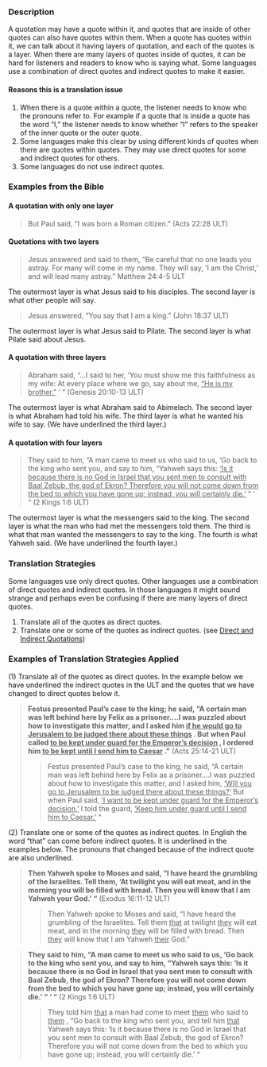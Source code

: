 

### Description

A quotation may have a quote within it, and quotes that are inside of other quotes can also have quotes within them. When a quote has quotes within it, we can talk about it having layers of quotation, and each of the quotes is a layer.  When there are many layers of quotes inside of quotes, it can be hard for listeners and readers to know who is saying what. Some languages use a combination of direct quotes and indirect quotes to make it easier.

#### Reasons this is a translation issue

1. When there  is a quote within a quote, the listener needs to know who the pronouns refer to. For example if a quote that is inside a quote has the word “I,” the listener needs to know whether “I” refers to the speaker of the inner quote or the outer quote.
1. Some languages make this clear by using different kinds of quotes when there are quotes within quotes. They may use direct quotes for some and indirect quotes for others.
1. Some languages do not use indirect quotes.

### Examples from the Bible

#### A quotation with only one layer

> But Paul said, “I was born a Roman citizen.” (Acts 22:28 ULT)

#### Quotations with two layers

> Jesus answered and said to them, “Be careful that no one leads you astray. For many will come in my name. They will say, ‘I am the Christ,’ and will lead many astray.”  Matthew 24:4-5 ULT

The outermost layer is what Jesus said to his disciples.  The second layer is what other people will say.
> Jesus answered, “You say that I am a king.” (John 18:37 ULT)

The outermost layer is what Jesus said to Pilate. The second layer is what Pilate said about Jesus.

#### A quotation with three layers

> Abraham said, “…I said to her, ‘You must show me this faithfulness as my wife: At every place where we go, say about me, <u> “He is my brother.”</u> ‘ “   (Genesis 20:10-13 ULT)

The outermost layer is what Abraham said to Abimelech. The second layer is what Abraham had told his wife. The third layer is what he wanted his wife to say. (We have underlined the third layer.)

#### A quotation with four layers

> They said to him, “A man came to meet us who said to us, ‘Go back to the king who sent you, and say to him, “Yahweh says this: <u> ‘Is it because there is no God in Israel that you sent men to consult with Baal Zebub, the god of Ekron? Therefore you will not come down from the bed to which you have gone up; instead, you will certainly die.’</u> “ ‘ “  (2 Kings 1:6 ULT)

The outermost layer is what the messengers said to the king. The second layer is what the man who had met the messengers told them. The third is what that man wanted the messengers to say to the king. The fourth is what Yahweh said. (We have underlined the fourth layer.)

### Translation Strategies

Some languages use only direct quotes. Other languages use a combination of direct quotes and indirect quotes. In those languages it might sound strange and perhaps even be confusing if there are many layers of direct quotes.

1. Translate all of the quotes as direct quotes.
1. Translate one or some of the quotes as indirect quotes. (see [Direct and Indirect Quotations](../figs-quotations/01.md))

### Examples of Translation Strategies Applied

(1) Translate all of the quotes as direct quotes. In the example below we have underlined the indirect quotes in the ULT and the quotes that we have changed to direct quotes below it.

> **Festus presented Paul’s case to the king; he said, “A certain man was left behind here by Felix as a prisoner.…I was puzzled about how to investigate this matter, and I asked him <u> if he would go to Jerusalem to be judged there about these things</u> . But when Paul called <u> to be kept under guard for the Emperor’s decision</u> , I ordered him <u> to be kept until I send him to Caesar</u> .”** (Acts 25:14-21 ULT)
>> Festus presented Paul’s case to the king; he said, “A certain man was left behind here by Felix as a prisoner.…I was puzzled about how to investigate this matter, and I asked him, <u> ‘Will you  go to Jerusalem to be judged there about these things?’</u> But when Paul said, <u> ‘I want to be kept under guard for the Emperor’s decision,’</u> I told the guard, <u> ‘Keep him under guard until I send him to Caesar.’</u> “

(2) Translate one or some of the quotes as indirect quotes. In English the word “that” can come before indirect quotes. It is underlined in the examples below. The pronouns that changed because of the indirect quote are also underlined.

> **Then Yahweh spoke to Moses and said, “I have heard the grumbling of the Israelites. Tell them, ‘At twilight you will eat meat, and in the morning you will be filled with bread. Then you will know that I am Yahweh your God.’ “**  (Exodus 16:11-12 ULT)
>> Then Yahweh spoke to Moses and said, “I have heard the grumbling of the Israelites. Tell them <u> that</u> at twilight <u> they</u> will eat meat, and in the morning <u> they</u> will be filled with bread. Then <u> they</u> will know that I am Yahweh <u> their</u> God.”

> **They said to him, “A man came to meet us who said to us, ‘Go back to the king who sent you, and say to him, “Yahweh says this: ‘Is it because there is no God in Israel that you sent men to consult with Baal Zebub, the god of Ekron? Therefore you will not come down from the bed to which you have gone up; instead, you will certainly die.’ “ ‘ “**  (2 Kings 1:6 ULT)
>> They told him <u> that</u> a man had come to meet <u> them</u> who said to <u> them</u> , “Go back to the king who sent you, and tell him <u> that</u> Yahweh says this:  ‘Is it because there is no God in Israel that you sent men to consult with Baal Zebub, the god of Ekron? Therefore you will not come down from the bed to which you have gone up; instead, you will certainly die.’ “

